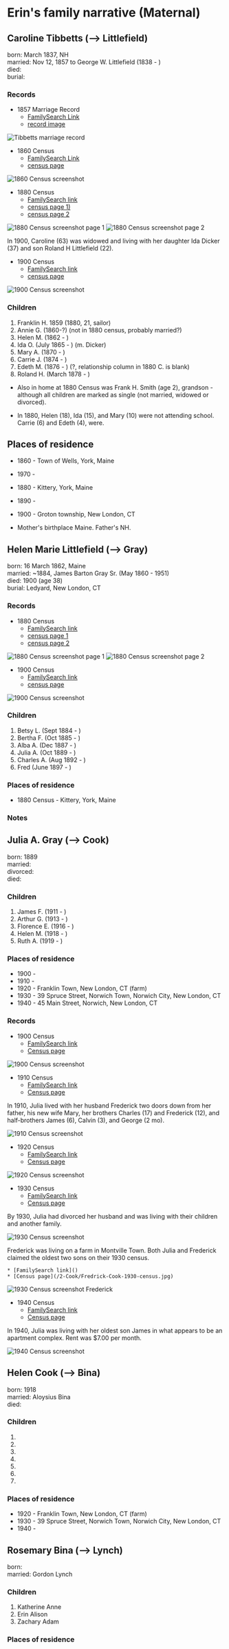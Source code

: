 # Erin's family narrative (Maternal)

## Caroline Tibbetts (--> Littlefield)
born: March 1837, NH  
married: Nov 12, 1857 to George W. Littlefield (1838 - )  
died:  
burial:  

### Records

* 1857 Marriage Record
	* [FamilySearch Link](https://www.familysearch.org/tree/person/sources/L4HZ-6BC)
	* [record image](5-Tibbetts/Tibbetts-Littlefield-marriage-1857.jpg)

![Tibbetts marriage record](5-Tibbetts/Tibbetts-Littlefield-marriage-partial.png)

* 1860 Census
	* [FamilySearch Link](https://www.familysearch.org/ark:/61903/1:1:MDCS-F3K)
	* [census page](4-Littlefield/1860-census-original-Caroline-Littlefield.jpg)

![1860 Census screenshot](4-Littlefield/1860-census-partial-Caroline-Littlefield.png)

* 1880 Census
	* [FamilySearch link](https://www.familysearch.org/ark:/61903/1:1:MFQH-BL6) 
	* [census page 1)](4-Littlefield/1880-census-original-Helen-M-Littlefield.jpg) 
	* [census page 2](4-Littlefield/1880-census-original-p2-Helen-M-Littlefield.jpg)

![1880 Census screenshot page 1](4-Littlefield/1880-census-partial-Helen-M-Littlefield.png)
![1880 Census screenshot page 2](4-Littlefield/1880-census-p2-partial-Helen-M-Littlefield.png)


In 1900, Caroline (63) was widowed and living with her daughter Ida Dicker (37) and son Roland H Littlefield (22). 

* 1900 Census
	* [FamilySearch link](https://www.familysearch.org/ark:/61903/1:1:M97D-YGG)
	* [census page](4-Littlefield/1900-census-Caroline-Littlefield-original.jpg)

![1900 Census screenshot](4-Littlefield/1900-census-partial-Caroline-Littlefield.png)

### Children
1. Franklin H. 1859 (1880, 21, sailor)  
1. Annie G. (1860-?) (not in 1880 census, probably married?)
1. Helen M. (1862 - )  
1. Ida O. (July 1865 - )  (m. Dicker)
1. Mary A. (1870 - )  
1. Carrie J. (1874 - ) 
1. Edeth M. (1876 - ) (?, relationship column in 1880 C. is blank)  
1. Roland H. (March 1878 - )  

* Also in home at 1880 Census was Frank H. Smith (age 2), grandson - although all children are marked as single (not married, widowed or divorced).

* In 1880, Helen (18), Ida (15), and Mary (10) were not attending school. Carrie (6) and Edeth (4), were.

## Places of residence
* 1860 - Town of Wells, York, Maine
* 1970 - 
* 1880 - Kittery, York, Maine
* 1890 - 
* 1900 - Groton township, New London, CT

* Mother's birthplace Maine. Father's NH.

## Helen Marie Littlefield (--> Gray)
born: 16 March 1862, Maine  
married: ~1884, James Barton Gray Sr. (May 1860 - 1951)  
died: 1900 (age 38)  
burial: Ledyard, New London, CT  


### Records

* 1880 Census
	* [FamilySearch link](https://www.familysearch.org/ark:/61903/1:1:MFQH-BL6) 
	* [census page 1](4-Littlefield/1880-census-original-Helen-M-Littlefield.jpg) 
	* [census page 2](4-Littlefield/1880-census-original-p2-Helen-M-Littlefield.jpg)

![1880 Census screenshot page 1](4-Littlefield/1880-census-partial-Helen-M-Littlefield.png)
![1880 Census screenshot page 2](4-Littlefield/1880-census-p2-partial-Helen-M-Littlefield.png)

* 1900 Census
	* [FamilySearch link]()
	* [census page](3-Gray/Julia-Gray-1900-census-original.jpg)

![1900 Census screenshot](3-Gray/1900-census-partial-Julia-Gray.png)


### Children
1. Betsy L. (Sept 1884 - )
1. Bertha F. (Oct 1885 - )
1. Alba A. (Dec 1887 - )
1. Julia A. (Oct 1889 - )
1. Charles A. (Aug 1892 - )
1. Fred (June 1897 - )

### Places of residence
* 1880 Census - Kittery, York, Maine


### Notes


## Julia A. Gray (--> Cook)
born: 1889  
married:  
divorced:  
died:  

### Children
1. James F. (1911 - ) 
1. Arthur G. (1913 - )
1. Florence E. (1916 - ) 
1. Helen M. (1918 - )
1. Ruth A. (1919 - )


### Places of residence
* 1900 -  
* 1910 - 
* 1920 - Franklin Town, New London, CT (farm)
* 1930 - 39 Spruce Street, Norwich Town, Norwich City, New London, CT
* 1940 - 45 Main Street, Norwich, New London, CT

### Records

* 1900 Census
	* [FamilySearch link]()
	* [Census page](3-Gray/Julia-Gray-1900-census-original.jpg)

![1900 Census screenshot](3-Gray/1900-census-partial-Julia-Gray.png)

* 1910 Census
	* [FamilySearch link]()
	* [Census page](3-Gray/Julia-Gray-1910-census-original.jpg)

In 1910, Julia lived with her husband Frederick two doors down from her father,
his new wife Mary, her brothers Charles (17) and Frederick (12), and half-brothers James (6), Calvin (3), and George (2 mo).

![1910 Census screenshot](3-Gray/1910-census-partial-Julia-Gray.png)

* 1920 Census
	* [FamilySearch link]()
	* [Census page](3-Gray/Julia-Gray-1920-census-original.jpg)

![1920 Census screenshot](3-Gray/1920-census-partial-Julia-Gray.png)

* 1930 Census
	* [FamilySearch link]()
	* [Census page](3-Gray/Julia-Gray-1930-census.jpg)

By 1930, Julia had divorced her husband and was living with their children and another family.

![1930 Census screenshot](3-Gray/1930-census-partial-Julia-Gray.png)

Frederick was living on a farm in Montville Town. Both Julia and Frederick claimed the oldest two sons on their 1930 census. 

	* [FamilySearch link]()
	* [Census page](/2-Cook/Fredrick-Cook-1930-census.jpg)

![1930 Census screenshot Frederick](/2-Cook/1930-census-partial-Frederick-Cook.png)

* 1940 Census
	* [FamilySearch link]()
	* [Census page](3-Gray/Julia-Gray-1940-census.jpg)

In 1940, Julia was living with her oldest son James in what appears to be an apartment complex. Rent was $7.00 per month.

![1940 Census screenshot](3-Gray/1940-census-partial-Julia-Gray.png)


## Helen Cook (--> Bina)
born: 1918  
married: Aloysius Bina  
died:  

### Children
1. 
1. 
1. 
1. 
1. 
1. 
1. 

### Places of residence
* 1920 - Franklin Town, New London, CT (farm)
* 1930 - 39 Spruce Street, Norwich Town, Norwich City, New London, CT
* 1940 - 


## Rosemary Bina (--> Lynch)
born:   
married: Gordon Lynch  

### Children
1. Katherine Anne
1. Erin Alison
1. Zachary Adam

### Places of residence

